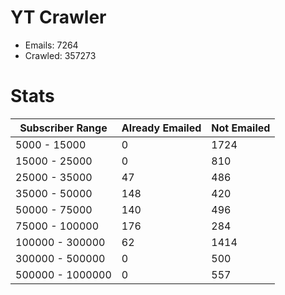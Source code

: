 # YT Crawler
- Emails: 7264
- Crawled: 357273

# Stats
| Subscriber Range  | Already Emailed | Not Emailed |
|-------|-------|-------|
| 5000 - 15000 | 0 | 1724 |
| 15000 - 25000 | 0 | 810 |
| 25000 - 35000 | 47 | 486 |
| 35000 - 50000 | 148 | 420 |
| 50000 - 75000 | 140 | 496 |
| 75000 - 100000 | 176 | 284 |
| 100000 - 300000 | 62 | 1414 |
| 300000 - 500000 | 0 | 500 |
| 500000 - 1000000 | 0 | 557 |
